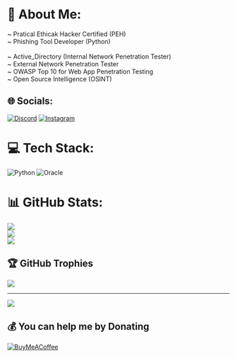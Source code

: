 # 💫 About Me:
~ Pratical Ethicak Hacker Certified (PEH) <br> ~ Phishing Tool Developer (Python) <br><br> ~ Active_Directory (Internal Network Penetration Tester)<br>~ External Network Penetration Tester <br>~ OWASP Top 10 for Web App Penetration Testing<br>~ Open Source Intelligence (OSINT)<br>


## 🌐 Socials:
[![Discord](https://img.shields.io/badge/Discord-%237289DA.svg?logo=discord&logoColor=white)](htttps://discord.gg/h3k0r) [![Instagram](https://img.shields.io/badge/Instagram-%23E4405F.svg?logo=Instagram&logoColor=white)](https://instagram.com/msfcode) 

# 💻 Tech Stack:
![Python](https://img.shields.io/badge/python-3670A0?style=for-the-badge&logo=python&logoColor=ffdd54) ![Oracle](https://img.shields.io/badge/Oracle-F80000?style=for-the-badge&logo=oracle&logoColor=white)
# 📊 GitHub Stats:
![](https://github-readme-stats.vercel.app/api?username=msfcode&theme=monokai&hide_border=false&include_all_commits=true&count_private=true)<br/>
![](https://github-readme-streak-stats.herokuapp.com/?user=msfcode&theme=monokai&hide_border=false)<br/>
![](https://github-readme-stats.vercel.app/api/top-langs/?username=msfcode&theme=monokai&hide_border=false&include_all_commits=true&count_private=true&layout=compact)

## 🏆 GitHub Trophies
![](https://github-profile-trophy.vercel.app/?username=msfcode&theme=nord&no-frame=false&no-bg=false&margin-w=4)

---
[![](https://visitcount.itsvg.in/api?id=msfcode&icon=0&color=0)](https://visitcount.itsvg.in)

  ## 💰 You can help me by Donating
  [![BuyMeACoffee](https://img.shields.io/badge/Buy%20Me%20a%20Coffee-ffdd00?style=for-the-badge&logo=buy-me-a-coffee&logoColor=black)](https://buymeacoffee.com/msfcode) 

  <!-- Proudly created with GPRM ( https://gprm.itsvg.in ) -->
  
